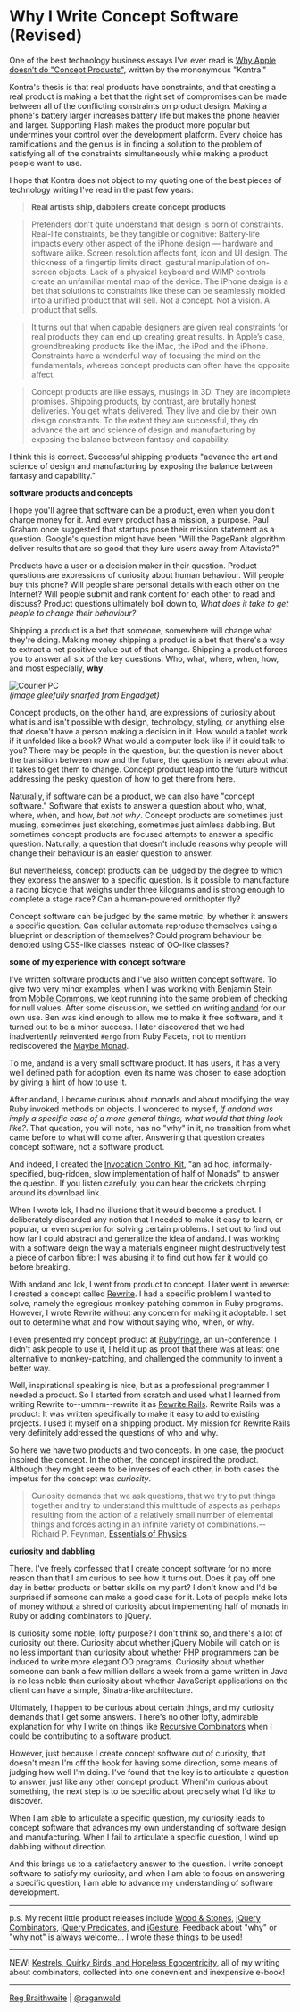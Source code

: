 Why I Write Concept Software (Revised)
===

One of the best technology business essays I've ever read is [Why Apple doesn’t do "Concept Products"](http://counternotions.com/2008/08/12/concept-products/ "Why Apple doesn&#8217;t do &#8220;Concept Products&#8221; &laquo; counternotions"), written by the mononymous "Kontra."

Kontra's thesis is that real products have constraints, and that creating a real product is making a bet that the right set of compromises can be made between all of the conflicting constraints on product design. Making a phone's battery larger increases battery life but makes the phone heavier and larger. Supporting Flash makes the product more popular but undermines your control over the development platform. Every choice has ramifications and the genius is in finding a solution to the problem of satisfying all of the constraints simultaneously while making a product people want to use.

I hope that Kontra does not object to my quoting one of the best pieces of technology writing I've read in the past few years:

> **Real artists ship, dabblers create concept products**

> Pretenders don’t quite understand that design is born of constraints. Real-life constraints, be they tangible or cognitive: Battery-life impacts every other aspect of the iPhone design — hardware and software alike. Screen resolution affects font, icon and UI design. The thickness of a fingertip limits direct, gestural manipulation of on-screen objects. Lack of a physical keyboard and WIMP controls create an unfamiliar mental map of the device. The iPhone design is a bet that solutions to constraints like these can be seamlessly molded into a unified product that will sell. Not a concept. Not a vision. A product that sells.

> It turns out that when capable designers are given real constraints for real products they can end up creating great results. In Apple’s case, groundbreaking products like the iMac, the iPod and the iPhone. Constraints have a wonderful way of focusing the mind on the fundamentals, whereas concept products can often have the opposite affect.

> Concept products are like essays, musings in 3D. They are incomplete promises. Shipping products, by contrast, are brutally honest deliveries. You get what’s delivered. They live and die by their own design constraints. To the extent they are successful, they do advance the art and science of design and manufacturing by exposing the balance between fantasy and capability.

I think this is correct. Successful shipping products "advance the art and science of design and manufacturing by exposing the balance between fantasy and capability."

**software products and concepts**

I hope you'll agree that software can be a product, even when you don't charge money for it. And every product has a mission, a purpose. Paul Graham once suggested that startups pose their mission statement as a question. Google's question might have been "Will the PageRank algorithm deliver results that are so good that they lure users away from Altavista?"

Products have a user or a decision maker in their question. Product questions are expressions of curiosity about human behaviour. Will people buy this phone? Will people share personal details with each other on the Internet? Will people submit and rank content for each other to read and discuss? Product questions ultimately boil down to, *What does it take to get people to change their behaviour?*

Shipping a product is a bet that someone, somewhere will change what they're doing. Making money shipping a product is a bet that there's a way to extract a net positive value out of that change. Shipping a product forces you to answer all six of the key questions: Who, what, where, when, how, and most especially, **why**.

![Courier PC](http://blogs.msdn.com/blogfiles/innov8showcase/WindowsLiveWriter/MicrosoftsCourierdigitaljournalexclusive_CDBA/image_6.png)  
_(image gleefully snarfed from Engadget)_

Concept products, on the other hand, are expressions of curiosity about what is and isn't possible with design, technology, styling, or anything else that doesn't have a person making a decision in it. How would a tablet work if it unfolded like a book? What would a computer look like if it could talk to you? There may be people in the question, but the question is never about the transition between now and the future, the question is never about what it takes to get them to change. Concept product leap into the future without addressing the pesky question of how to get there from here.

Naturally, if software can be a product, we can also have "concept software." Software that exists to answer a question about who, what, where, when, and how, *but not why*. Concept products are sometimes just musing, sometimes just sketching, sometimes just aimless dabbling. But sometimes concept products are focused attempts to answer a specific question. Naturally, a question that doesn't include reasons why people will change their behaviour is an easier question to answer.

But nevertheless, concept products can be judged by the degree to which they express the answer to a specific question. Is it possible to manufacture a racing bicycle that weighs under three kilograms and is strong enough to complete a stage race? Can a human-powered ornithopter fly?

Concept software can be judged by the same metric, by whether it answers a specific question. Can cellular automata reproduce themselves using a blueprint or description of themselves? Could program behaviour be denoted using CSS-like classes instead of OO-like classes?

**some of my experience with concept software**

I've written software products and I've also written concept software. To give two very minor examples, when I was working with Benjamin Stein from [Mobile Commons](http://mcommons.com/), we kept running into the same problem of checking for null values. After some discussion, we settled on writing [andand](http://github.com/raganwald/andand/ "Object#andand") for our own use. Ben was kind enough to allow me to make it free software, and it turned out to be a minor success. I later discovered that we had inadvertently reinvented `#ergo` from Ruby Facets, not to mention rediscovered the [Maybe Monad](http://moreindirection.blogspot.com/2010/04/brilliance-of-maybe-and-utility-of.html "more indirection: The Brilliance of Maybe and the Value of Static Type Checking").

To me, andand is a very small software product. It has users, it has a very well defined path for adoption, even its name was chosen to ease adoption by giving a hint of how to use it.

After andand, I became curious about monads and about modifying the way Ruby invoked methods on objects. I wondered to myself, *If andand was imply a specific case of a more general things, what would that thing look like?*. That question, you will note, has no "why" in it, no transition from what came before to what will come after. Answering that question creates concept software, not a software product.

And indeed, I created the [Invocation Control Kit](http://github.com/raganwald/ick "raganwald's ick at master - GitHub"), "an ad hoc, informally-specified, bug-ridden, slow implementation of half of Monads" to answer the question. If you listen carefully, you can hear the crickets chirping around its download link.

When I wrote Ick, I had no illusions that it would become a product. I deliberately discarded any notion that I needed to make it easy to learn, or popular, or even superior for solving certain problems. I set out to find out how far I could abstract and generalize the idea of andand. I was working with a software deign the way a materials engineer might destructively test a piece of carbon fibre: I was abusing it to find out how far it would go before breaking.

With andand and Ick, I went from product to concept. I later went in reverse: I created a concept called [Rewrite](http://github.com/raganwald/rewrite "raganwald's rewrite at master - GitHub"). I had a specific problem I wanted to solve, namely the egregious monkey-patching common in Ruby programs. However, I wrote Rewrite without any concern for making it adoptable. I set out to determine what and how without saying who, when, or why.

I even presented my concept product at [Rubyfringe](http://www.infoq.com/presentations/braithwaite-rewrite-ruby "InfoQ: Ruby.rewrite(Ruby)"), an un-conference. I didn't ask people to use it, I held it up as proof that there was at least one alternative to monkey-patching, and challenged the community to invent a better way.

Well, inspirational speaking is nice, but as a professional programmer I needed a product. So I started from scratch and used what I learned from writing Rewrite to--ummm--rewrite it as [Rewrite Rails](http://github.com/raganwald/rewrite_rails "raganwald's rewrite_rails at master - GitHub"). Rewrite Rails was a product: It was written specifically to make it easy to add to existing projects. I used it myself on a shipping product. My mission for Rewrite Rails very definitely addressed the questions of who and why.

So here we have two products and two concepts. In one case, the product inspired the concept. In the other, the concept inspired the product. Although they might seem to be inverses of each other, in both cases the impetus for the concept was *curiosity*.

> Curiosity demands that we ask questions, that we try to put things together and try to understand this multitude of aspects as perhaps resulting from the action of a relatively small number of elemental things and forces acting in an infinite variety of combinations.--Richard P. Feynman, [Essentials of Physics](http://www.yorktech.com/science/craig/PHS/Work/Feynman.htm "Essays on Science")

**curiosity and dabbling**

There. I've freely confessed that I create concept software for no more reason than that I am curious to see how it turns out. Does it pay off one day in better products or better skills on my part? I don't know and I'd be surprised if someone can make a good case for it. Lots of people make lots of money without a shred of curiosity about implementing half of monads in Ruby or adding combinators to jQuery.

Is curiosity some noble, lofty purpose? I don't think so, and there's a lot of curiosity out there. Curiosity about whether jQuery Mobile will catch on is no less important than curiosity about whether PHP programmers can be induced to write more elegant OO programs. Curiosity about whether someone can bank a few million dollars a week from a game written in Java is no less noble than curiosity about whether JavaScript applications on the client can have a simple, Sinatra-like architecture.

Ultimately, I happen to be curious about certain things, and my curiosity demands that I get some answers. There's no other lofty, admirable explanation for why I write on things like [Recursive Combinators](http://github.com/raganwald/froobie/blob/master/lib/froobie/recursive_combinators.rb "lib/froobie/recursive_combinators.rb at master from raganwald's froobie - GitHub") when I could be contributing to a software product.

However, just because I create concept software out of curiosity, that doesn't mean I'm off the hook for having some direction, some means of judging how well I'm doing. I've found that the key is to articulate a question to answer, just like any other concept product. WhenI'm curious about something, the next step is to be specific about precisely what I'd like to discover.

When I am able to articulate a specific question, my curiosity leads to concept software that advances my own understanding of software design and manufacturing. When I fail to articulate a specific question, I wind up dabbling without direction.

And this brings us to a satisfactory answer to the question. I write concept software to satisfy my curiosity, and when I am able to focus on answering a specific question, I am able to advance my understanding of software development.

---

p.s. My recent little product releases include [Wood &amp; Stones](http://github.com/raganwald/wood_and_stones "raganwald's wood_and_stones at master - GitHub"), [jQuery Combinators](http://github.com/raganwald/JQuery-Combinators "raganwald's JQuery-Combinators at master - GitHub"), [jQuery Predicates](http://github.com/raganwald/jQuery-Predicates "raganwald's jQuery-Predicates at master - GitHub"), and [iGesture](http://github.com/raganwald/iGesture "raganwald's iGesture at master - GitHub"). Feedback about "why" or "why not" is always welcome... I wrote these things to be used!

----

NEW! [Kestrels, Quirky Birds, and Hopeless Egocentricity](http://leanpub.com/combinators), all of my writing about combinators, collected into one conevnient and inexpensive e-book!

---

[Reg Braithwaite](http://braythwayt.com) | [@raganwald](http://twitter.com/raganwald)
